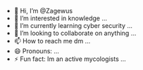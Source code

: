 - 👋 Hi, I’m @Zagewus
- 👀 I’m interested in knowledge ...
- 🌱 I’m currently learning cyber security ...
- 💞️ I’m looking to collaborate on anything ...
- 📫 How to reach me dm ...
- 😄 Pronouns: ...
- ⚡ Fun fact: Im an active mycologists ...

<!---
Zagewus/Zagewus is a ✨ special ✨ repository because its `README.md` (this file) appears on your GitHub profile.
You can click the Preview link to take a look at your changes.
--->
